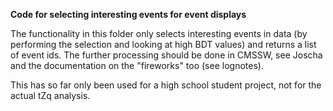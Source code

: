 **Code for selecting interesting events for event displays**

The functionality in this folder only selects interesting events in data
(by performing the selection and looking at high BDT values)
and returns a list of event ids.
The further processing should be done in CMSSW, 
see Joscha and the documentation on the "fireworks" too (see lognotes).

This has so far only been used for a high school student project, 
not for the actual tZq analysis.
